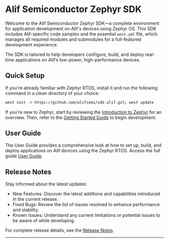 # Alif Semiconductor Zephyr SDK

Welcome to the Alif Semiconductor Zephyr SDK—a complete environment for application development on Alif's devices using Zephyr OS. This SDK includes Alif-specific code samples and the essential `west.yml` file, which manages all required modules and submodules for a full-featured development experience.

The SDK is tailored to help developers configure, build, and deploy real-time applications on Alif’s low-power, high-performance devices.

## Quick Setup

If you're already familiar with Zephyr RTOS, install it and run the following command in a clean directory of your choice:

```bash
west init -m https://github.com/alifsemi/sdk-alif.git; west update
```

If you're new to Zephyr, start by reviewing the [Introduction to Zephyr](http://docs.zephyrproject.org/latest/introduction/index.html) for an overview. Then, refer to the [Getting Started Guide](http://docs.zephyrproject.org/latest/getting_started/index.html) to begin development.


## User Guide

The User Guide provides a comprehensive look at how to set up, build, and deploy applications on Alif devices using the Zephyr RTOS. Access the full guide [User Guide](https://github.com/alifsemi/sdk-alif/releases/download/v1.0.0/user_guide.pdf).

## Release Notes

Stay informed about the latest updates:

* New Features: Discover the latest additions and capabilities introduced in the current release.
* Fixed Bugs: Review the list of issues resolved to enhance performance and stability.
* Known Issues: Understand any current limitations or potential issues to be aware of while developing.


For complete release details, see the [Release Notes](https://github.com/alifsemi/sdk-alif/releases/download/v1.0.0//release_notes.pdf).

---

